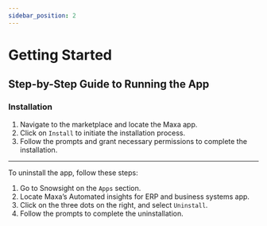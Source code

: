 ```yaml
---
sidebar_position: 2
---
```


# Getting Started

## Step-by-Step Guide to Running the App

### Installation

1. Navigate to the marketplace and locate the Maxa app.
2. Click on `Install` to initiate the installation process.
3. Follow the prompts and grant necessary permissions to complete the installation.

---

To uninstall the app, follow these steps:

1. Go to Snowsight on the `Apps` section.
2. Locate Maxa’s Automated insights for ERP and business systems app.
3. Click on the three dots on the right, and select `Uninstall`.
4. Follow the prompts to complete the uninstallation.
